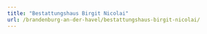 ```yaml
---
title: "Bestattungshaus Birgit Nicolai"
url: /brandenburg-an-der-havel/bestattungshaus-birgit-nicolai/
---
```

